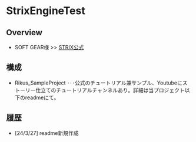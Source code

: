 # StrixEngineTest

## Overview

- SOFT GEAR様 >> [STRIX公式](https://www.strixengine.com/)

## 構成

- Rikus_SampleProject ･･･公式のチュートリアル兼サンプル、Youtubeにストーリー仕立てのチュートリアルチャンネルあり。詳細は当プロジェクト以下のreadmeにて。


## 履歴

- [24/3/27] readme新規作成
